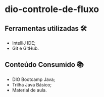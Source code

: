 # dio-controle-de-fluxo

## Ferramentas utilizadas 🛠️
- IntelliJ IDE;
- Git e GitHub.

## Conteúdo Consumido 📚
- DIO Bootcamp Java;
- Trilha Java Básico;
- Material de aula.
